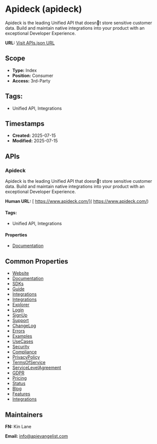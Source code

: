 # Apideck (apideck)
Apideck is the leading Unified API that doesnt store sensitive customer data. Build and maintain native integrations into your product with an exceptional Developer Experience. 

**URL:** [Visit APIs.json URL](https://raw.githubusercontent.com/api-evangelist/apideck/refs/heads/main/apis.yml)

## Scope

- **Type:** Index 
- **Position:** Consumer 
- **Access:** 3rd-Party 

## Tags:

 - Unified API, Integrations

## Timestamps

- **Created:** 2025-07-15 
- **Modified:** 2025-07-15 

## APIs

### Apideck
Apideck is the leading Unified API that doesnt store sensitive customer data. Build and maintain native integrations into your product with an exceptional Developer Experience. 

**Human URL:** [ https://www.apideck.com/]( https://www.apideck.com/)


#### Tags:

 - Unified API, Integrations

#### Properties

- [Documentation]( https://www.apideck.com/)

## Common Properties

- [Website](https://www.apideck.com/)
- [Documentation](https://developers.apideck.com/)
- [SDKs](https://developers.apideck.com/sdks/node)
- [Guide](https://developers.apideck.com/guides)
- [Integrations](https://developers.apideck.com/connectors)
- [Integrations](https://developers.apideck.com/connectors)
- [Explorer](https://developers.apideck.com/api-explorer)
- [Login](https://platform.apideck.com/login)
- [SignUp](https://platform.apideck.com/login)
- [Support](https://help.apideck.com/)
- [ChangeLog](https://developers.apideck.com/changelog)
- [Errors](https://developers.apideck.com/errors)
- [Examples](https://developers.apideck.com/samples)
- [UseCases](https://developers.apideck.com/use-cases)
- [Security](https://compliance.apideck.com/?_gl=1*1od5jy9*_gcl_au*MTUxOTE3MDcxMC4xNzUyNjE1MTc3)
- [Compliance](https://compliance.apideck.com/?_gl=1*1od5jy9*_gcl_au*MTUxOTE3MDcxMC4xNzUyNjE1MTc3)
- [PrivacyPolicy](https://compliance.apideck.com/privacy-policy)
- [TermsOfService](https://compliance.apideck.com/terms)
- [ServiceLevelAgreement](https://compliance.apideck.com/sla)
- [GDPR](https://compliance.apideck.com/gdpr)
- [Pricing](https://www.apideck.com/pricing)
- [Status](https://status.apideck.com/)
- [Blog](https://www.apideck.com/blog)
- [Features](undefined)
- [Integrations](undefined)

## Maintainers

**FN:** Kin Lane

**Email:** info@apievangelist.com

